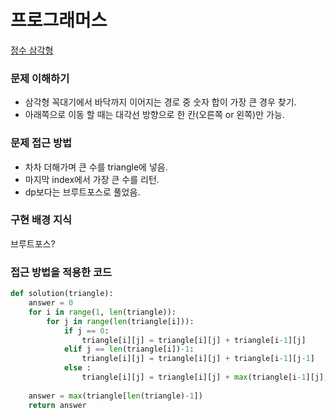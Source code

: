 # 프로그래머스
[정수 삼각형](https://programmers.co.kr/learn/courses/30/lessons/43105)

### 문제 이해하기
- 삼각형 꼭대기에서 바닥까지 이어지는 경로 중 숫자 합이 가장 큰 경우 찾기.
- 아래쪽으로 이동 할 때는 대각선 방향으로 한 칸(오른쪽 or 왼쪽)만 가능.

### 문제 접근 방법
- 차차 더해가며 큰 수를 triangle에 넣음.
- 마지막 index에서 가장 큰 수를 리턴.
- dp보다는 브루트포스로 풀었음.

### 구현 배경 지식
브루트포스?

### 접근 방법을 적용한 코드
```python
def solution(triangle):
    answer = 0
    for i in range(1, len(triangle)):
        for j in range(len(triangle[i])):
            if j == 0:
                triangle[i][j] = triangle[i][j] + triangle[i-1][j]
            elif j == len(triangle[i])-1:
                triangle[i][j] = triangle[i][j] + triangle[i-1][j-1]
            else :
                triangle[i][j] = triangle[i][j] + max(triangle[i-1][j], triangle[i-1][j-1])
    
    answer = max(triangle[len(triangle)-1])
    return answer
```
